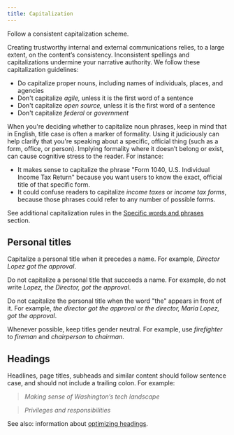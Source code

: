 ```yaml
---
title: Capitalization
---
```


Follow a consistent capitalization scheme.

Creating trustworthy internal and external communications relies, to a large extent, on the content’s consistency. Inconsistent spellings and capitalizations undermine your narrative authority. We follow these capitalization guidelines:

- Do capitalize proper nouns, including names of individuals, places, and agencies
- Don't capitalize _agile,_ unless it is the first word of a sentence
- Don't capitalize _open source,_ unless it is the first word of a sentence
- Don't capitalize _federal_ or _government_

When you're deciding whether to capitalize noun phrases, keep in mind that in English, title case is often a marker of formality. Using it judiciously can help clarify that you're speaking about a specific, official thing (such as a form, office, or person). Implying formality where it doesn’t belong or exist, can cause cognitive stress to the reader. For instance:

- It makes sense to capitalize the phrase "Form 1040, U.S. Individual Income Tax Return" because you want users to know the exact, official title of that specific form.
- It could confuse readers to capitalize _income taxes_ or _income tax forms_, because those phrases could refer to any number of possible forms.

See additional capitalization rules in the [Specific words and phrases](https://pages.18f.gov/content-guide/specific-words-and-phrases/)
section.

## Personal titles

Capitalize a personal title when it precedes a name. For example, *Director Lopez got the approval*. 

Do not capitalize a personal title that succeeds a name. For example, do not write *Lopez, the Director, got the approval*.

Do not capitalize the personal title when the word "the" appears in front of it. For example, *the director got the approval* or *the director, Maria Lopez, got the approval*.

Whenever possible, keep titles gender neutral. For example, use *firefighter* to *fireman* and *chairperson* to *chairman*.

## Headings

Headlines, page titles, subheads and similar content should follow sentence case, and should not include a trailing colon. For example:

> _Making sense of Washington’s tech landscape_  

> _Privileges and responsibilities_

See also: information about [optimizing headings](../headings-and-titles/).
